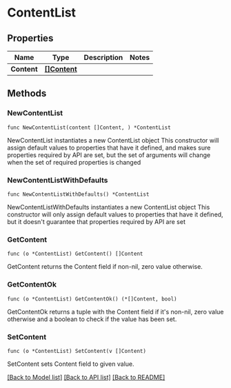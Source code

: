 # ContentList

## Properties

Name | Type | Description | Notes
------------ | ------------- | ------------- | -------------
**Content** | [**[]Content**](Content.md) |  | 

## Methods

### NewContentList

`func NewContentList(content []Content, ) *ContentList`

NewContentList instantiates a new ContentList object
This constructor will assign default values to properties that have it defined,
and makes sure properties required by API are set, but the set of arguments
will change when the set of required properties is changed

### NewContentListWithDefaults

`func NewContentListWithDefaults() *ContentList`

NewContentListWithDefaults instantiates a new ContentList object
This constructor will only assign default values to properties that have it defined,
but it doesn't guarantee that properties required by API are set

### GetContent

`func (o *ContentList) GetContent() []Content`

GetContent returns the Content field if non-nil, zero value otherwise.

### GetContentOk

`func (o *ContentList) GetContentOk() (*[]Content, bool)`

GetContentOk returns a tuple with the Content field if it's non-nil, zero value otherwise
and a boolean to check if the value has been set.

### SetContent

`func (o *ContentList) SetContent(v []Content)`

SetContent sets Content field to given value.



[[Back to Model list]](../README.md#documentation-for-models) [[Back to API list]](../README.md#documentation-for-api-endpoints) [[Back to README]](../README.md)


